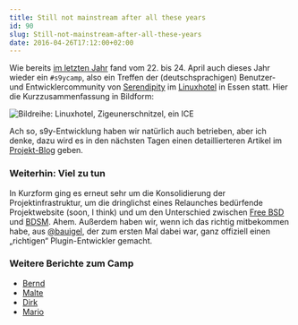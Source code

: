 ```yaml
---
title: Still not mainstream after all these years
id: 90
slug: Still-not-mainstream-after-all-these-years
date: 2016-04-26T17:12:00+02:00
---
```


Wie bereits [im letzten Jahr](/archiv/66/Not-mainstream-since-2002.html) fand vom 22. bis 24. April auch dieses Jahr wieder ein `#s9ycamp`, also ein Treffen der (deutschsprachigen) Benutzer- und Entwicklercommunity von [Serendipity](http://s9y.org) im [Linuxhotel](http://linuxhotel.de) in Essen statt. Hier die Kurzzusammenfassung in Bildform:

![Bildreihe: Linuxhotel, Zigeunerschnitzel, ein ICE](/v2/uploads/artikel/s9ycamp-2016.jpg)

Ach so, s9y-Entwicklung haben wir natürlich auch betrieben, aber ich denke, dazu wird es in den nächsten Tagen einen detaillierteren Artikel im [Projekt-Blog](http://blog.s9y.org) geben.

### Weiterhin: Viel zu tun

In Kurzform ging es erneut sehr um die Konsolidierung der Projektinfrastruktur, um die dringlichst eines Relaunches bedürfende Projektwebsite (soon, I think) und um den Unterschied zwischen [Free BSD](https://www.freebsd.org/de/) und [BDSM](https://de.wikipedia.org/wiki/BDSM). Ahem. Außerdem haben wir, wenn ich das richtig mitbekommen habe, aus [@bauigel](https://twitter.com/bauigel), der zum ersten Mal dabei war, ganz offiziell einen „richtigen“ Plugin-Entwickler gemacht.

### Weitere Berichte zum Camp

-   [Bernd](https://bernd.distler.ws/archives/1837-s9ycamp-2016.html)
-   [Malte](https://www.onli-blogging.de/index.php?/1539/Das-zweite-Serendipity-Treffen.html)
-   [Dirk](https://www.deimeke.net/dirk/blog/index.php?/archives/3689-Serendipity-Camp-2016-....html)
-   [Mario](http://blog.hommel-net.de/archives/393-S9YCamp-2016.html)
